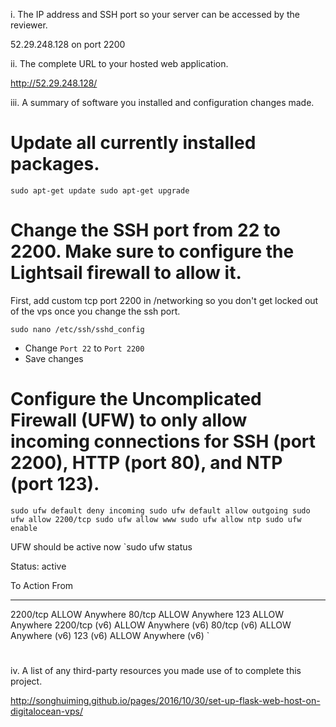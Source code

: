 
i. The IP address and SSH port so your server can be accessed by the reviewer.

52.29.248.128 on port 2200

ii. The complete URL to your hosted web application.

http://52.29.248.128/

iii. A summary of software you installed and configuration changes made.

# Update all currently installed packages.

`
sudo apt-get update
sudo apt-get upgrade
`

# Change the SSH port from 22 to 2200. Make sure to configure the Lightsail firewall to allow it.

First, add custom tcp port 2200 in /networking so you don't get locked out of the vps once you change the ssh port.

`sudo nano /etc/ssh/sshd_config`
- Change `Port 22` to `Port 2200`
- Save changes

# Configure the Uncomplicated Firewall (UFW) to only allow incoming connections for SSH (port 2200), HTTP (port 80), and NTP (port 123).

`
sudo ufw default deny incoming
sudo ufw default allow outgoing
sudo ufw allow 2200/tcp
sudo ufw allow www
sudo ufw allow ntp
sudo ufw enable
`

UFW should be active now
`sudo ufw status

Status: active

To                         Action      From
--                         ------      ----
2200/tcp                   ALLOW       Anywhere
80/tcp                     ALLOW       Anywhere
123                        ALLOW       Anywhere
2200/tcp (v6)              ALLOW       Anywhere (v6)
80/tcp (v6)                ALLOW       Anywhere (v6)
123 (v6)                   ALLOW       Anywhere (v6)
`
#










iv. A list of any third-party resources you made use of to complete this project.

http://songhuiming.github.io/pages/2016/10/30/set-up-flask-web-host-on-digitalocean-vps/
